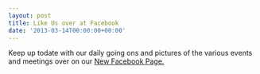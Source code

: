 ```yaml
---
layout: post
title: Like Us over at Facebook
date: '2013-03-14T00:00:00+00:00'
---
```

<p>Keep up todate with our daily going ons and pictures of the various events and meetings over on our <a href="https://www.facebook.com/pages/Cowtown-Yeast-WRanglers/100822796771293?ref=hl">New Facebook Page.</a></p>

